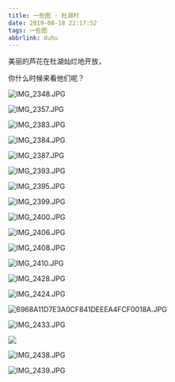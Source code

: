 ```yaml
---
title: 一些图 · 杜湖村
date: 2019-08-18 22:17:52
tags: 一些图
abbrlink: duhu
---
```


美丽的芦花在杜湖灿烂地开放，

你什么时候来看他们呢？

![IMG_2348.JPG](http://f7ionsy-1251389397.file.myqcloud.com/image/%E4%B8%80%E4%BA%9B%E5%9B%BE%20%C2%B7%20%E6%9D%9C%E6%B9%96%E6%9D%91/IMG_2348.JPG)



![IMG_2357.JPG](http://f7ionsy-1251389397.file.myqcloud.com/image/%E4%B8%80%E4%BA%9B%E5%9B%BE%20%C2%B7%20%E6%9D%9C%E6%B9%96%E6%9D%91/IMG_2357.JPG)



![IMG_2383.JPG](http://f7ionsy-1251389397.file.myqcloud.com/image/%E4%B8%80%E4%BA%9B%E5%9B%BE%20%C2%B7%20%E6%9D%9C%E6%B9%96%E6%9D%91/IMG_2383.JPG)



![IMG_2384.JPG](http://f7ionsy-1251389397.file.myqcloud.com/image/%E4%B8%80%E4%BA%9B%E5%9B%BE%20%C2%B7%20%E6%9D%9C%E6%B9%96%E6%9D%91/IMG_2384.JPG)



![IMG_2387.JPG](http://f7ionsy-1251389397.file.myqcloud.com/image/%E4%B8%80%E4%BA%9B%E5%9B%BE%20%C2%B7%20%E6%9D%9C%E6%B9%96%E6%9D%91/IMG_2387.JPG)



![IMG_2393.JPG](http://f7ionsy-1251389397.file.myqcloud.com/image/%E4%B8%80%E4%BA%9B%E5%9B%BE%20%C2%B7%20%E6%9D%9C%E6%B9%96%E6%9D%91/IMG_2393.JPG)





![IMG_2395.JPG](http://f7ionsy-1251389397.file.myqcloud.com/image/%E4%B8%80%E4%BA%9B%E5%9B%BE%20%C2%B7%20%E6%9D%9C%E6%B9%96%E6%9D%91/IMG_2395.JPG)



![IMG_2399.JPG](http://f7ionsy-1251389397.file.myqcloud.com/image/%E4%B8%80%E4%BA%9B%E5%9B%BE%20%C2%B7%20%E6%9D%9C%E6%B9%96%E6%9D%91/IMG_2399.JPG)



![IMG_2400.JPG](http://f7ionsy-1251389397.file.myqcloud.com/image/%E4%B8%80%E4%BA%9B%E5%9B%BE%20%C2%B7%20%E6%9D%9C%E6%B9%96%E6%9D%91/IMG_2400.JPG)



![IMG_2406.JPG](http://f7ionsy-1251389397.file.myqcloud.com/image/%E4%B8%80%E4%BA%9B%E5%9B%BE%20%C2%B7%20%E6%9D%9C%E6%B9%96%E6%9D%91/IMG_2406.JPG)



![IMG_2408.JPG](http://f7ionsy-1251389397.file.myqcloud.com/image/%E4%B8%80%E4%BA%9B%E5%9B%BE%20%C2%B7%20%E6%9D%9C%E6%B9%96%E6%9D%91/IMG_2408.JPG)



![IMG_2410.JPG](http://f7ionsy-1251389397.file.myqcloud.com/image/%E4%B8%80%E4%BA%9B%E5%9B%BE%20%C2%B7%20%E6%9D%9C%E6%B9%96%E6%9D%91/IMG_2410.JPG)



![IMG_2428.JPG](http://f7ionsy-1251389397.file.myqcloud.com/image/%E4%B8%80%E4%BA%9B%E5%9B%BE%20%C2%B7%20%E6%9D%9C%E6%B9%96%E6%9D%91/IMG_2428.JPG)



![IMG_2424.JPG](http://f7ionsy-1251389397.file.myqcloud.com/image/%E4%B8%80%E4%BA%9B%E5%9B%BE%20%C2%B7%20%E6%9D%9C%E6%B9%96%E6%9D%91/IMG_2424.JPG)



![6968A11D7E3A0CF841DEEEA4FCF0018A.JPG](http://f7ionsy-1251389397.file.myqcloud.com/image/%E4%B8%80%E4%BA%9B%E5%9B%BE%20%C2%B7%20%E6%9D%9C%E6%B9%96%E6%9D%91/6968A11D7E3A0CF841DEEEA4FCF0018A.JPG)



![IMG_2433.JPG](http://f7ionsy-1251389397.file.myqcloud.com/image/%E4%B8%80%E4%BA%9B%E5%9B%BE%20%C2%B7%20%E6%9D%9C%E6%B9%96%E6%9D%91/IMG_2433.JPG)

![](http://f7ionsy-1251389397.file.myqcloud.com/image/%E4%B8%80%E4%BA%9B%E5%9B%BE%20%C2%B7%20%E6%9D%9C%E6%B9%96%E6%9D%91/IMG_2434.JPG)

![IMG_2438.JPG](http://f7ionsy-1251389397.file.myqcloud.com/image/%E4%B8%80%E4%BA%9B%E5%9B%BE%20%C2%B7%20%E6%9D%9C%E6%B9%96%E6%9D%91/IMG_2438.JPG)



![IMG_2439.JPG](http://f7ionsy-1251389397.file.myqcloud.com/image/%E4%B8%80%E4%BA%9B%E5%9B%BE%20%C2%B7%20%E6%9D%9C%E6%B9%96%E6%9D%91/IMG_2439.JPG)